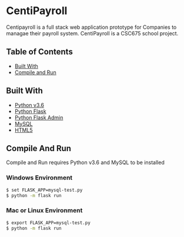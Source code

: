 # CentiPayroll

Centipayroll is a full stack web application prototype for Companies to managae their payroll system. CentiPayroll is a CSC675 school project. 

## Table of Contents
- [Built With](#built-with)
- [Compile and Run](#compile-and-run)

## Built With
* [Python v3.6](https://www.python.org/downloads/release/python-360/)
* [Python Flask](http://flask.pocoo.org/)
* [Python Flask Admin](https://flask-admin.readthedocs.io/en/latest/)
* [MySQL](https://www.mysql.com/)
* [HTML5](https://developer.mozilla.org/en-US/docs/Web/Guide/HTML/HTML5)

## Compile And Run

Compile and Run requires Python v3.6 and MySQL to be installed

### Windows Environment

```sh
$ set FLASK_APP=mysql-test.py
$ python -m flask run
```

### Mac or Linux Environment

```sh
$ export FLASK_APP=mysql-test.py
$ python -m flask run
```
